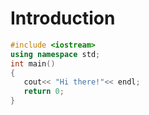 # Introduction
```C++
#include <iostream>
using namespace std;
int main()
{
   cout<< "Hi there!"<< endl;
   return 0;
}
```
